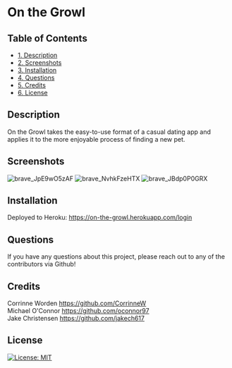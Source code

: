 # On the Growl

## Table of Contents
* [1. Description](#description)
* [2. Screenshots](#screenshots)
* [3. Installation](#installation)
* [4. Questions](#questions)
* [5. Credits](#credits)
* [6. License](#license)

## Description
On the Growl takes the easy-to-use format of a casual dating app and applies it to the more enjoyable process of finding a new pet.

## Screenshots
![brave_JpE9wO5zAF](https://user-images.githubusercontent.com/74689981/117543722-ffe05780-afeb-11eb-8018-de4dc0595b51.png)
![brave_NvhkFzeHTX](https://user-images.githubusercontent.com/74689981/117543729-0cfd4680-afec-11eb-9787-52e792bd008d.png)
![brave_JBdp0P0GRX](https://user-images.githubusercontent.com/74689981/117543707-eb9c5a80-afeb-11eb-9388-6697c18605cf.png)

## Installation
Deployed to Heroku: https://on-the-growl.herokuapp.com/login

## Questions
If you have any questions about this project, please reach out to any of the contributors via Github!

## Credits
Corrinne Worden https://github.com/CorrinneW
<br/>
Michael O'Connor https://github.com/oconnor97
<br/>
Jake Christensen https://github.com/jakech617

## License
[![License: MIT](https://img.shields.io/badge/License-MIT-yellow.svg)](https://opensource.org/licenses/MIT)

